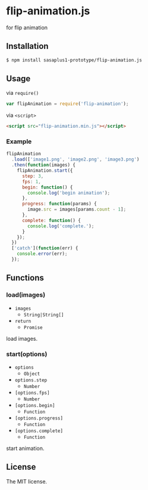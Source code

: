 # flip-animation.js

for flip animation

## Installation

```sh
$ npm install sasaplus1-prototype/flip-animation.js
```

## Usage

via `require()`

```js
var flipAnimation = require('flip-animation');
```

via `<script>`

```html
<script src="flip-animation.min.js"></script>
```

### Example

```js
flipAnimation
  .load(['image1.png', 'image2.png', 'image3.png')
  .then(function(images) {
    flipAnimation.start({
      step: 3,
      fps: 1,
      begin: function() {
        console.log('begin animation');
      },
      progress: function(params) {
        image.src = images[params.count - 1];
      },
      complete: function() {
        console.log('complete.');
      }
    });
  })
  ['catch'](function(err) {
    console.error(err);
  });
```

## Functions

### load(images)

- `images`
  - `String|String[]`
- `return`
  - `Promise`

load images.

### start(options)

- `options`
  - `Object`
- `options.step`
  - `Number`
- `[options.fps]`
  - `Number`
- `[options.begin]`
  - `Function`
- `[options.progress]`
  - `Function`
- `[options.complete]`
  - `Function`

start animation.

## License

The MIT license.
